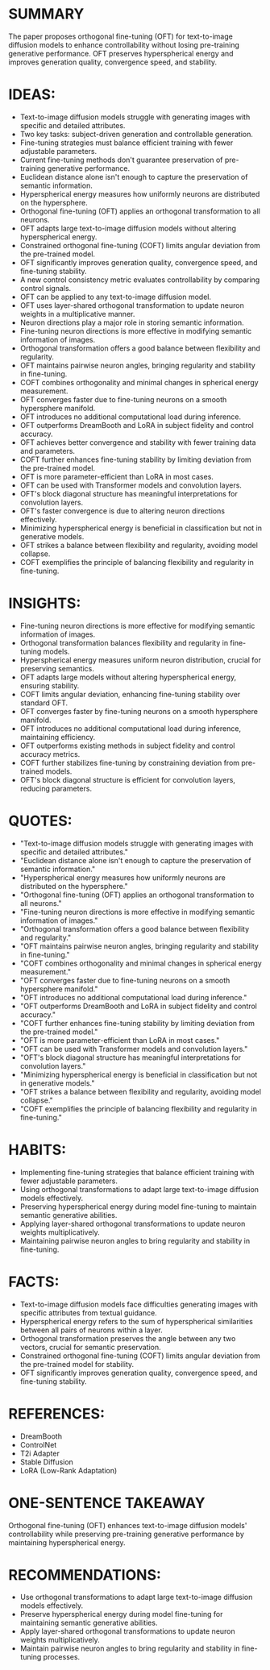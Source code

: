 # SUMMARY
The paper proposes orthogonal fine-tuning (OFT) for text-to-image diffusion models to enhance controllability without losing pre-training generative performance. OFT preserves hyperspherical energy and improves generation quality, convergence speed, and stability.

# IDEAS:
- Text-to-image diffusion models struggle with generating images with specific and detailed attributes.
- Two key tasks: subject-driven generation and controllable generation.
- Fine-tuning strategies must balance efficient training with fewer adjustable parameters.
- Current fine-tuning methods don't guarantee preservation of pre-training generative performance.
- Euclidean distance alone isn't enough to capture the preservation of semantic information.
- Hyperspherical energy measures how uniformly neurons are distributed on the hypersphere.
- Orthogonal fine-tuning (OFT) applies an orthogonal transformation to all neurons.
- OFT adapts large text-to-image diffusion models without altering hyperspherical energy.
- Constrained orthogonal fine-tuning (COFT) limits angular deviation from the pre-trained model.
- OFT significantly improves generation quality, convergence speed, and fine-tuning stability.
- A new control consistency metric evaluates controllability by comparing control signals.
- OFT can be applied to any text-to-image diffusion model.
- OFT uses layer-shared orthogonal transformation to update neuron weights in a multiplicative manner.
- Neuron directions play a major role in storing semantic information.
- Fine-tuning neuron directions is more effective in modifying semantic information of images.
- Orthogonal transformation offers a good balance between flexibility and regularity.
- OFT maintains pairwise neuron angles, bringing regularity and stability in fine-tuning.
- COFT combines orthogonality and minimal changes in spherical energy measurement.
- OFT converges faster due to fine-tuning neurons on a smooth hypersphere manifold.
- OFT introduces no additional computational load during inference.
- OFT outperforms DreamBooth and LoRA in subject fidelity and control accuracy.
- OFT achieves better convergence and stability with fewer training data and parameters.
- COFT further enhances fine-tuning stability by limiting deviation from the pre-trained model.
- OFT is more parameter-efficient than LoRA in most cases.
- OFT can be used with Transformer models and convolution layers.
- OFT's block diagonal structure has meaningful interpretations for convolution layers.
- OFT's faster convergence is due to altering neuron directions effectively.
- Minimizing hyperspherical energy is beneficial in classification but not in generative models.
- OFT strikes a balance between flexibility and regularity, avoiding model collapse.
- COFT exemplifies the principle of balancing flexibility and regularity in fine-tuning.

# INSIGHTS:
- Fine-tuning neuron directions is more effective for modifying semantic information of images.
- Orthogonal transformation balances flexibility and regularity in fine-tuning models.
- Hyperspherical energy measures uniform neuron distribution, crucial for preserving semantics.
- OFT adapts large models without altering hyperspherical energy, ensuring stability.
- COFT limits angular deviation, enhancing fine-tuning stability over standard OFT.
- OFT converges faster by fine-tuning neurons on a smooth hypersphere manifold.
- OFT introduces no additional computational load during inference, maintaining efficiency.
- OFT outperforms existing methods in subject fidelity and control accuracy metrics.
- COFT further stabilizes fine-tuning by constraining deviation from pre-trained models.
- OFT's block diagonal structure is efficient for convolution layers, reducing parameters.

# QUOTES:
- "Text-to-image diffusion models struggle with generating images with specific and detailed attributes."
- "Euclidean distance alone isn't enough to capture the preservation of semantic information."
- "Hyperspherical energy measures how uniformly neurons are distributed on the hypersphere."
- "Orthogonal fine-tuning (OFT) applies an orthogonal transformation to all neurons."
- "Fine-tuning neuron directions is more effective in modifying semantic information of images."
- "Orthogonal transformation offers a good balance between flexibility and regularity."
- "OFT maintains pairwise neuron angles, bringing regularity and stability in fine-tuning."
- "COFT combines orthogonality and minimal changes in spherical energy measurement."
- "OFT converges faster due to fine-tuning neurons on a smooth hypersphere manifold."
- "OFT introduces no additional computational load during inference."
- "OFT outperforms DreamBooth and LoRA in subject fidelity and control accuracy."
- "COFT further enhances fine-tuning stability by limiting deviation from the pre-trained model."
- "OFT is more parameter-efficient than LoRA in most cases."
- "OFT can be used with Transformer models and convolution layers."
- "OFT's block diagonal structure has meaningful interpretations for convolution layers."
- "Minimizing hyperspherical energy is beneficial in classification but not in generative models."
- "OFT strikes a balance between flexibility and regularity, avoiding model collapse."
- "COFT exemplifies the principle of balancing flexibility and regularity in fine-tuning."

# HABITS:
- Implementing fine-tuning strategies that balance efficient training with fewer adjustable parameters.
- Using orthogonal transformations to adapt large text-to-image diffusion models effectively.
- Preserving hyperspherical energy during model fine-tuning to maintain semantic generative abilities.
- Applying layer-shared orthogonal transformations to update neuron weights multiplicatively.
- Maintaining pairwise neuron angles to bring regularity and stability in fine-tuning.

# FACTS:
- Text-to-image diffusion models face difficulties generating images with specific attributes from textual guidance.
- Hyperspherical energy refers to the sum of hyperspherical similarities between all pairs of neurons within a layer.
- Orthogonal transformation preserves the angle between any two vectors, crucial for semantic preservation.
- Constrained orthogonal fine-tuning (COFT) limits angular deviation from the pre-trained model for stability.
- OFT significantly improves generation quality, convergence speed, and fine-tuning stability.

# REFERENCES:
- DreamBooth
- ControlNet
- T2i Adapter
- Stable Diffusion
- LoRA (Low-Rank Adaptation)
  
# ONE-SENTENCE TAKEAWAY
Orthogonal fine-tuning (OFT) enhances text-to-image diffusion models' controllability while preserving pre-training generative performance by maintaining hyperspherical energy.

# RECOMMENDATIONS:
- Use orthogonal transformations to adapt large text-to-image diffusion models effectively.
- Preserve hyperspherical energy during model fine-tuning for maintaining semantic generative abilities.
- Apply layer-shared orthogonal transformations to update neuron weights multiplicatively.
- Maintain pairwise neuron angles to bring regularity and stability in fine-tuning processes.